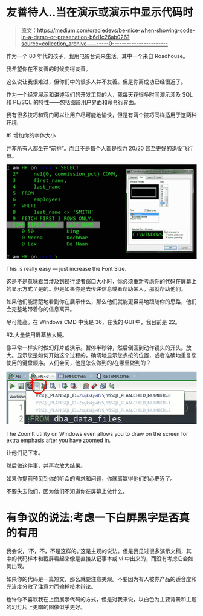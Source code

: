 # 友善待人..当在演示或演示中显示代码时

> 原文：<https://medium.com/oracledevs/be-nice-when-showing-code-in-a-demo-or-presenation-b6d1c26ab026?source=collection_archive---------0----------------------->

作为一个 80 年代的孩子，我用电影台词来生活。其中一个来自 Roadhouse。

我希望你在不友善的时候变得友善。

这么说让我很难过，但你们中的很多人并不友善。但是你离成功已经很近了。

作为一个经常展示和讲述我们的开发工具的人，我每天花很多时间演示涉及 SQL 和 PL/SQL 的特性——包括图形用户界面和命令行界面。

我有很多技巧和窍门可以让用户尽可能地愉快，但是有两个技巧同样适用于这两种环境:

#1 增加你的字体大小

并非所有人都坐在“前排”。而且不是每个人都是视力 20/20 甚至更好的退役飞行员。

![](img/529e374cce5acd1edd57c8485f9bb132.png)

This is really easy — just increase the Font Size.

这是不是意味着当涉及到换行或者窗口大小时，你必须重新考虑你的代码在屏幕上的显示方式？是的。但是如果你是去传递信息或者帮助某人，那就帮助他们。

如果他们能清楚地看到你在展示什么，那么他们就能更容易地跟随你的思路，他们会完整地带着你的信息离开。

尽可能高。在 Windows CMD 中我是 36，在我的 GUI 中，我目前是 22。

#2.大量使用屏幕放大镜。

像平常一样实时做幻灯片或演示。暂停半秒钟，然后倒回到动作镜头的开头。放大。显示您是如何开始这个过程的，确切地显示您点按的位置，或者准确地重复您使用的键盘顺序。人们会问，他是怎么做到的/在哪里做到的？

![](img/3d3fbb87926abcc7eca6780e198e9c39.png)

The ZoomIt utility on Windows even allows you to draw on the screen for extra emphasis after you have zoomed in.

让他们记下来。

然后做这件事，并再次放大结果。

如果你提前预见到你的听众的需求和问题，你就离赢得他们的心更近了。

不要失去他们，因为他们不知道你在屏幕上做什么。

# 有争议的说法:考虑一下白屏黑字是否真的有用

我会说，‘不，不，不是这样的。’这是主观的说法。但是我见过很多演示文稿，其中的代码样本和截屏看起来像是直接从记事本或 vi 中出来的，而没有考虑它会如何出现。

如果你的代码是一篇短文，那么就要注意美观。不要因为有人被你产品的适合度和光洁度分散了注意力而输掉技术辩论。

也许你不喜欢我在上面展示代码的方式，但是对我来说，以白色为主要背景和主题的幻灯片上更暗的图像似乎更好。